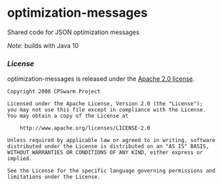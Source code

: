 # optimization-messages

Shared code for JSON optimization messages

*Note*: builds with Java 10


### *License*

optimization-messages is released under the [Apache 2.0 license](LICENSE).

```
Copyright 2008 CPSwarm Project

Licensed under the Apache License, Version 2.0 (the "License");
you may not use this file except in compliance with the License.
You may obtain a copy of the License at

    http://www.apache.org/licenses/LICENSE-2.0

Unless required by applicable law or agreed to in writing, software
distributed under the License is distributed on an "AS IS" BASIS,
WITHOUT WARRANTIES OR CONDITIONS OF ANY KIND, either express or implied.

See the License for the specific language governing permissions and
limitations under the License.
```
